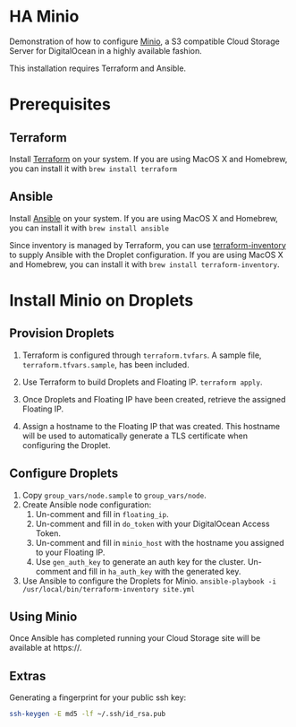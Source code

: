 # HA Minio

Demonstration of how to configure [Minio](https://minio.io/), a S3 compatible
Cloud Storage Server for DigitalOcean in a highly available fashion.

This installation requires Terraform and Ansible.

# Prerequisites

## Terraform
 
Install [Terraform](https://www.terraform.io/downloads.html) on your system. If you are using
MacOS X and Homebrew, you can install it with `brew install terraform`

## Ansible

Install [Ansible](http://docs.ansible.com/ansible/intro_installation.html) on your system. If
you are using MacOS X and Homebrew, you can install it with `brew install ansible`

Since inventory is managed by Terraform, you can use [terraform-inventory](https://github.com/adammck/terraform-inventory) to supply 
Ansible with the Droplet configuration. If you are using MacOS X and Homebrew, you can
install it with `brew install terraform-inventory`. 

# Install Minio on Droplets

## Provision Droplets

1. Terraform is configured through `terraform.tvfars`. A sample file, `terraform.tfvars.sample`,
has been included.

1. Use Terraform to build Droplets and Floating IP. `terraform apply`.
1. Once Droplets and Floating IP have been created, retrieve the assigned Floating IP.
1. Assign a hostname to the Floating IP that was created. This hostname will be used to
   automatically generate a TLS certificate when configuring the Droplet.

## Configure Droplets

1. Copy `group_vars/node.sample` to `group_vars/node`.
1. Create Ansible node configuration:
    1. Un-comment and fill in `floating_ip`.
    1. Un-comment and fill in `do_token` with your DigitalOcean Access Token.
    1. Un-comment and fill in `minio_host` with the hostname you assigned to your Floating IP.
    1. Use `gen_auth_key` to generate an auth key for the cluster. Un-comment and 
       fill in `ha_auth_key` with the generated key.
1. Use Ansible to configure the Droplets for Minio. `ansible-playbook -i /usr/local/bin/terraform-inventory site.yml`

## Using Minio

Once Ansible has completed running your Cloud Storage site will be available at 
https://<floating ip hostname>.  

  

 ## Extras
 
 Generating a fingerprint for your public ssh key:
 
 ```sh
 ssh-keygen -E md5 -lf ~/.ssh/id_rsa.pub
 ```

 
